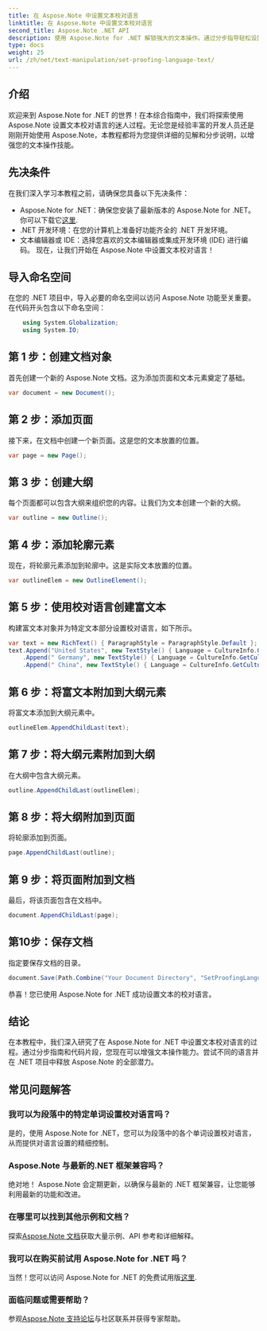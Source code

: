```yaml
---
title: 在 Aspose.Note 中设置文本校对语言
linktitle: 在 Aspose.Note 中设置文本校对语言
second_title: Aspose.Note .NET API
description: 使用 Aspose.Note for .NET 解锁强大的文本操作。通过分步指导轻松设置校对语言。立即增强您的 .NET 项目！
type: docs
weight: 25
url: /zh/net/text-manipulation/set-proofing-language-text/
---
```

## 介绍
欢迎来到 Aspose.Note for .NET 的世界！在本综合指南中，我们将探索使用 Aspose.Note 设置文本校对语言的迷人过程。无论您是经验丰富的开发人员还是刚刚开始使用 Aspose.Note，本教程都将为您提供详细的见解和分步说明，以增强您的文本操作技能。
## 先决条件
在我们深入学习本教程之前，请确保您具备以下先决条件：
-  Aspose.Note for .NET：确保您安装了最新版本的 Aspose.Note for .NET。你可以下载它[这里](https://releases.aspose.com/note/net/).
- .NET 开发环境：在您的计算机上准备好功能齐全的 .NET 开发环境。
- 文本编辑器或 IDE：选择您喜欢的文本编辑器或集成开发环境 (IDE) 进行编码。
现在，让我们开始在 Aspose.Note 中设置文本校对语言！
## 导入命名空间
在您的 .NET 项目中，导入必要的命名空间以访问 Aspose.Note 功能至关重要。在代码开头包含以下命名空间：
```csharp
    using System.Globalization;
    using System.IO;
```
## 第 1 步：创建文档对象
首先创建一个新的 Aspose.Note 文档。这为添加页面和文本元素奠定了基础。
```csharp
var document = new Document();
```
## 第 2 步：添加页面
接下来，在文档中创建一个新页面。这是您的文本放置的位置。
```csharp
var page = new Page();
```
## 第 3 步：创建大纲
每个页面都可以包含大纲来组织您的内容。让我们为文本创建一个新的大纲。
```csharp
var outline = new Outline();
```
## 第 4 步：添加轮廓元素
现在，将轮廓元素添加到轮廓中。这是实际文本放置的位置。
```csharp
var outlineElem = new OutlineElement();
```
## 第 5 步：使用校对语言创建富文本
构建富文本对象并为特定文本部分设置校对语言，如下所示。
```csharp
var text = new RichText() { ParagraphStyle = ParagraphStyle.Default };
text.Append("United States", new TextStyle() { Language = CultureInfo.GetCultureInfo("en-US") })
    .Append(" Germany", new TextStyle() { Language = CultureInfo.GetCultureInfo("de-DE") })
    .Append(" China", new TextStyle() { Language = CultureInfo.GetCultureInfo("zh-CN") });
```
## 第 6 步：将富文本附加到大纲元素
将富文本添加到大纲元素中。
```csharp
outlineElem.AppendChildLast(text);
```
## 第 7 步：将大纲元素附加到大纲
在大纲中包含大纲元素。
```csharp
outline.AppendChildLast(outlineElem);
```
## 第 8 步：将大纲附加到页面
将轮廓添加到页面。
```csharp
page.AppendChildLast(outline);
```
## 第 9 步：将页面附加到文档
最后，将该页面包含在文档中。
```csharp
document.AppendChildLast(page);
```
## 第10步：保存文档
指定要保存文档的目录。
```csharp
document.Save(Path.Combine("Your Document Directory", "SetProofingLanguageForText.one"));
```
恭喜！您已使用 Aspose.Note for .NET 成功设置文本的校对语言。
## 结论
在本教程中，我们深入研究了在 Aspose.Note for .NET 中设置文本校对语言的过程。通过分步指南和代码片段，您现在可以增强文本操作能力。尝试不同的语言并在 .NET 项目中释放 Aspose.Note 的全部潜力。

## 常见问题解答
### 我可以为段落中的特定单词设置校对语言吗？
是的，使用 Aspose.Note for .NET，您可以为段落中的各个单词设置校对语言，从而提供对语言设置的精细控制。
### Aspose.Note 与最新的.NET 框架兼容吗？
绝对地！ Aspose.Note 会定期更新，以确保与最新的 .NET 框架兼容，让您能够利用最新的功能和改进。
### 在哪里可以找到其他示例和文档？
探索[Aspose.Note 文档](https://reference.aspose.com/note/net/)获取大量示例、API 参考和详细解释。
### 我可以在购买前试用 Aspose.Note for .NET 吗？
当然！您可以访问 Aspose.Note for .NET 的免费试用版[这里](https://releases.aspose.com/).
### 面临问题或需要帮助？
参观[Aspose.Note 支持论坛](https://forum.aspose.com/c/note/28)与社区联系并获得专家帮助。
